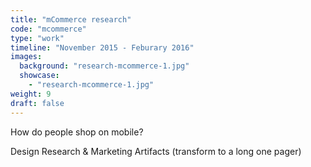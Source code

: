 ```yaml
---
title: "mCommerce research"
code: "mcommerce"
type: "work"
timeline: "November 2015 - Feburary 2016"
images:
  background: "research-mcommerce-1.jpg"
  showcase: 
    - "research-mcommerce-1.jpg"
weight: 9
draft: false
---
```


How do people shop on mobile?

<!--more-->
Design Research & Marketing Artifacts (transform to a long one pager)

